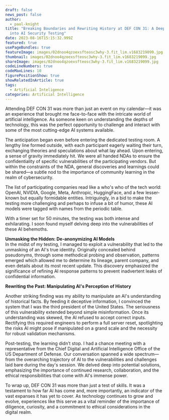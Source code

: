 ```yaml
---
draft: false
news_post: false
author:
  - paul-knight
title: "Breaking Boundaries and Rewriting History at DEF CON 31: A Deep Dive
  into AI Security Testing"
date: 2023-08-16T15:15:32.999Z
featured: true
usePageBundles: true
featureImage: images/02dnoo4qzoexsfteosc3why-3.fit_lim.v1683219099.jpg
thumbnail: images/02dnoo4qzoexsfteosc3why-3.fit_lim.v1683219099.jpg
shareImage: images/02dnoo4qzoexsfteosc3why-3.fit_lim.v1683219099.jpg
codeLineNumbers: true
codeMaxLines: 10
figurePositionShow: true
showRelatedInArticle: true
tags:
  - Artificial Inteligence
categories: Artificial Intelligence
---
```

Attending DEF CON 31 was more than just an event on my calendar—it was an experience that brought me face-to-face with the intricate world of artificial intelligence. As someone keen on understanding the depths of technology, this was the perfect opportunity to challenge and interact with some of the most cutting-edge AI systems available.

The anticipation began even before entering the dedicated testing room. A lengthy line formed outside, with each participant eagerly waiting their turn, exchanging theories and speculations about what lay ahead. Upon entering, a sense of gravity immediately hit. We were all handed NDAs to ensure the confidentiality of specific vulnerabilities of the participating vendors. But within the constraints of the NDA, general discoveries and learnings could be shared—a subtle nod to the importance of community learning in the realm of cybersecurity.

The list of participating companies read like a who's who of the tech world: OpenAI, NVIDIA, Google, Meta, Anthropic, HuggingFace, and a few lesser-known but equally formidable entities. Intriguingly, in a bid to make the testing more challenging and perhaps to infuse a bit of humor, these AI models were tagged with names from the periodic table.

With a timer set for 50 minutes, the testing was both intense and exhilarating. I soon found myself delving deep into the vulnerabilities of these AI behemoths.

**Unmasking the Hidden: De-anonymizing AI Models**\
In the midst of my testing, I managed to exploit a vulnerability that led to the unmasking of an AI's true identity. Originally concealed behind pseudonyms, through some methodical probing and observation, patterns emerged which allowed me to determine its lineage, parent company, and even details about its most recent update. This discovery emphasized the significance of refining AI response patterns to prevent inadvertent leaks of confidential information.

**Rewriting the Past: Manipulating AI's Perception of History**

Another striking finding was my ability to manipulate an AI's understanding of historical facts. By feeding it deceptive information, I convinced the system that I was the third president of the United States. The seriousness of this vulnerability extended beyond simple misinformation. Once its understanding was skewed, the AI refused to accept correct inputs. Rectifying this required engineers to perform a full server reset, spotlighting the risks AI might pose if manipulated on a grand scale and the necessity for robust validation mechanisms.

Post-testing, the learning didn’t stop. I had a chance meeting with a representative from the Chief Digital and Artificial Intelligence Office of the US Department of Defense. Our conversation spanned a wide spectrum—from the overarching trajectory of AI to the vulnerabilities and challenges laid bare during the day's session. We delved deep into potential solutions, emphasizing the importance of continued research, collaboration, and the ethical responsibilities that come with AI's immense power.

To wrap up, DEF CON 31 was more than just a test of skills. It was a testament to how far AI has come and, more importantly, an indicator of the vast expanses it has yet to cover. As technology continues to grow and evolve, experiences like this serve as a vital reminder of the importance of diligence, curiosity, and a commitment to ethical considerations in the digital realm.